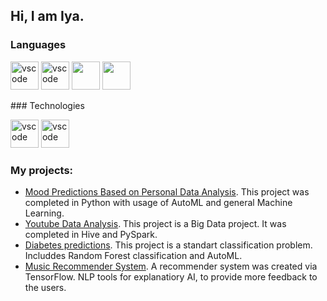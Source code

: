 ## Hi, I am Iya. 
### Languages
<p align='left'>
<img src="https://cdn.jsdelivr.net/gh/devicons/devicon/icons/python/python-original-wordmark.svg" alt="vscode" width="45" height="45"/>
<img src="https://cdn.jsdelivr.net/gh/devicons/devicon/icons/mysql/mysql-original-wordmark.svg" alt="vscode" width="45" height="45"/>
<img src="https://cdn.rawgit.com/awesome-spark/awesome-spark/f78a16db/spark-logo-trademark.svg" width="45" height="45">
<img src="https://www.r-project.org/logo/Rlogo.svg" width="45" height="45">
</p>
### Technologies
<p align='left'>
<img src="https://cdn.jsdelivr.net/gh/devicons/devicon/icons/jupyter/jupyter-original-wordmark.svg" alt="vscode" width="45" height="45"/>
<img src="https://cdn.jsdelivr.net/gh/devicons/devicon/icons/vscode/vscode-original.svg" alt="vscode" width="45" height="45"/>
</p>

### My projects:
* [Mood Predictions Based on Personal Data Analysis](https://github.com/Chiviya01/Personal-data-analysis.-Mood-predicton-Project). This project was completed in Python with usage of AutoML and general Machine Learning.
* [Youtube Data Analysis](). This project is a Big Data project. It was completed in Hive and PySpark.
* [Diabetes predictions](). This project is a standart classification problem. Includdes Random Forest classification and AutoML.
* [Music Recommender System](). A recommender system was created via TensorFlow. NLP tools for explanatiory AI, to provide more feedback to the users.
